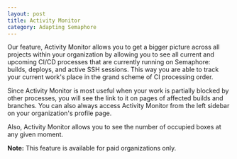 ```yaml
---
layout: post
title: Activity Monitor
category: Adapting Semaphore
---
```


Our feature, Activity Monitor allows you to get a bigger picture across all
projects within your organization by allowing you to see all current and upcoming
CI/CD processes that are currently running on Semaphore: builds, deploys, and
active SSH sessions. This way you are able to track your current work's place in
the grand scheme of CI processing order.

Since Activity Monitor is most useful when your work is partially blocked by other
processes, you will see the link to it on pages of affected builds and branches.
You can also always access Activity Monitor from the left sidebar on your
organization's profile page.

Also, Activity Monitor allows you to see the number of occupied boxes at any given
moment. 

__Note:__
This feature is available for paid organizations only.
